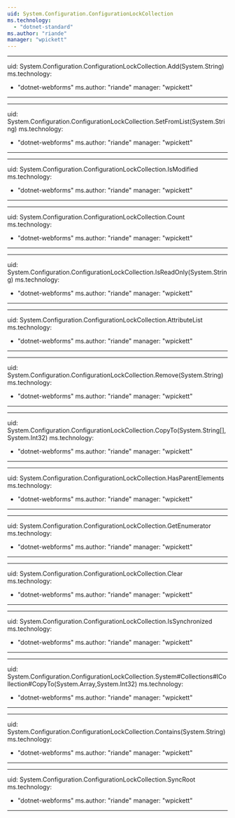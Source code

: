 ```yaml
---
uid: System.Configuration.ConfigurationLockCollection
ms.technology: 
  - "dotnet-standard"
ms.author: "riande"
manager: "wpickett"
---
```


---
uid: System.Configuration.ConfigurationLockCollection.Add(System.String)
ms.technology: 
  - "dotnet-webforms"
ms.author: "riande"
manager: "wpickett"
---

---
uid: System.Configuration.ConfigurationLockCollection.SetFromList(System.String)
ms.technology: 
  - "dotnet-webforms"
ms.author: "riande"
manager: "wpickett"
---

---
uid: System.Configuration.ConfigurationLockCollection.IsModified
ms.technology: 
  - "dotnet-webforms"
ms.author: "riande"
manager: "wpickett"
---

---
uid: System.Configuration.ConfigurationLockCollection.Count
ms.technology: 
  - "dotnet-webforms"
ms.author: "riande"
manager: "wpickett"
---

---
uid: System.Configuration.ConfigurationLockCollection.IsReadOnly(System.String)
ms.technology: 
  - "dotnet-webforms"
ms.author: "riande"
manager: "wpickett"
---

---
uid: System.Configuration.ConfigurationLockCollection.AttributeList
ms.technology: 
  - "dotnet-webforms"
ms.author: "riande"
manager: "wpickett"
---

---
uid: System.Configuration.ConfigurationLockCollection.Remove(System.String)
ms.technology: 
  - "dotnet-webforms"
ms.author: "riande"
manager: "wpickett"
---

---
uid: System.Configuration.ConfigurationLockCollection.CopyTo(System.String[],System.Int32)
ms.technology: 
  - "dotnet-webforms"
ms.author: "riande"
manager: "wpickett"
---

---
uid: System.Configuration.ConfigurationLockCollection.HasParentElements
ms.technology: 
  - "dotnet-webforms"
ms.author: "riande"
manager: "wpickett"
---

---
uid: System.Configuration.ConfigurationLockCollection.GetEnumerator
ms.technology: 
  - "dotnet-webforms"
ms.author: "riande"
manager: "wpickett"
---

---
uid: System.Configuration.ConfigurationLockCollection.Clear
ms.technology: 
  - "dotnet-webforms"
ms.author: "riande"
manager: "wpickett"
---

---
uid: System.Configuration.ConfigurationLockCollection.IsSynchronized
ms.technology: 
  - "dotnet-webforms"
ms.author: "riande"
manager: "wpickett"
---

---
uid: System.Configuration.ConfigurationLockCollection.System#Collections#ICollection#CopyTo(System.Array,System.Int32)
ms.technology: 
  - "dotnet-webforms"
ms.author: "riande"
manager: "wpickett"
---

---
uid: System.Configuration.ConfigurationLockCollection.Contains(System.String)
ms.technology: 
  - "dotnet-webforms"
ms.author: "riande"
manager: "wpickett"
---

---
uid: System.Configuration.ConfigurationLockCollection.SyncRoot
ms.technology: 
  - "dotnet-webforms"
ms.author: "riande"
manager: "wpickett"
---

